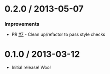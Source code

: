 # 0.2.0 / 2013-05-07

### Improvements

* PR [#7][] - Clean up/refactor to pass style checks

# 0.1.0 / 2013-03-12

* Initial release! Woo!

[#7]: https://github.com/RoboticCheese/kitchen-rackspace/pull/6
